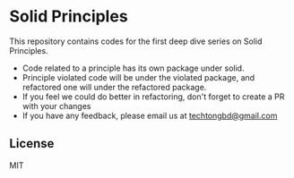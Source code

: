# Solid Principles

This repository contains codes for the first deep dive series on Solid Principles.

  - Code related to a principle has its own package under solid. 
  - Principle violated code will be under the violated package, and refactored one will under the refactored package.
  - If you feel we could do better in refactoring, don't forget to create a PR with your changes
  - If you have any feedback, please email us at techtongbd@gmail.com

License
----

MIT

